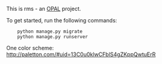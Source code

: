 This is rms - an [OPAL](https://github.com/openhealthcare/opal) project.

To get started, run the following commands:

```
    python manage.py migrate
    python manage.py runserver
```

One color scheme: http://paletton.com/#uid=13C0u0klwCFblS4gZKppQwtuErR
